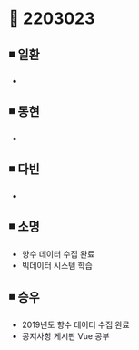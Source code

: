 # 📌 2203023

## ◾ 일환

- 



## ◾ 동현

- 




## ◾ 다빈

- 



## ◾ 소명

- 향수 데이터 수집 완료
- 빅데이터 시스템 학습



## ◾ 승우

- 2019년도 향수 데이터 수집 완료
- 공지사항 게시판 Vue 공부
